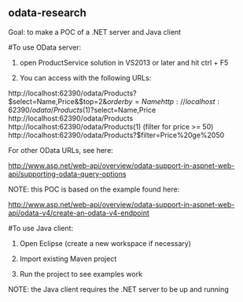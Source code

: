 ## odata-research
Goal: to make a POC of a .NET server and Java client

#To use OData server:

1. open ProductService solution in VS2013 or later and hit ctrl + F5

2. You can access with the following URLs:


http://localhost:62390/odata/Products?$select=Name,Price&$top=2&$orderby=Name%20desc
http://localhost:62390/odata/Products(1)?$select=Name,Price
http://localhost:62390/odata/Products
http://localhost:62390/odata/Products(1)
(filter for price >= 50)
http://localhost:62390/odata/Products?$filter=Price%20ge%2050 

For other OData URLs, see here:

http://www.asp.net/web-api/overview/odata-support-in-aspnet-web-api/supporting-odata-query-options

NOTE: this POC is based on the example found here:

http://www.asp.net/web-api/overview/odata-support-in-aspnet-web-api/odata-v4/create-an-odata-v4-endpoint

#To use Java client:

1. Open Eclipse (create a new workspace if necessary)

2. Import existing Maven project

3. Run the project to see examples work


NOTE: the Java client requires the .NET server to be up and running


